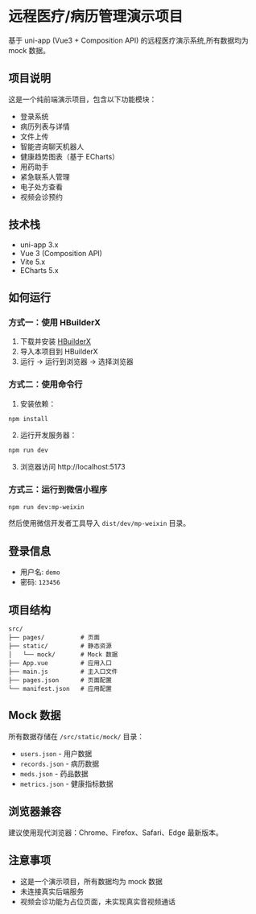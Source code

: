 # 远程医疗/病历管理演示项目

基于 uni-app (Vue3 + Composition API) 的远程医疗演示系统,所有数据均为 mock 数据。

## 项目说明

这是一个纯前端演示项目，包含以下功能模块：

- 登录系统
- 病历列表与详情
- 文件上传
- 智能咨询聊天机器人
- 健康趋势图表（基于 ECharts）
- 用药助手
- 紧急联系人管理
- 电子处方查看
- 视频会诊预约

## 技术栈

- uni-app 3.x
- Vue 3 (Composition API)
- Vite 5.x
- ECharts 5.x

## 如何运行

### 方式一：使用 HBuilderX

1. 下载并安装 [HBuilderX](https://www.dcloud.io/hbuilderx.html)
2. 导入本项目到 HBuilderX
3. 运行 -> 运行到浏览器 -> 选择浏览器

### 方式二：使用命令行

1. 安装依赖：
```bash
npm install
```

2. 运行开发服务器：
```bash
npm run dev
```

3. 浏览器访问 http://localhost:5173

### 方式三：运行到微信小程序

```bash
npm run dev:mp-weixin
```

然后使用微信开发者工具导入 `dist/dev/mp-weixin` 目录。

## 登录信息

- 用户名: `demo`
- 密码: `123456`

## 项目结构

```
src/
├── pages/          # 页面
├── static/         # 静态资源
│   └── mock/       # Mock 数据
├── App.vue         # 应用入口
├── main.js         # 主入口文件
├── pages.json      # 页面配置
└── manifest.json   # 应用配置
```

## Mock 数据

所有数据存储在 `/src/static/mock/` 目录：

- `users.json` - 用户数据
- `records.json` - 病历数据
- `meds.json` - 药品数据
- `metrics.json` - 健康指标数据

## 浏览器兼容

建议使用现代浏览器：Chrome、Firefox、Safari、Edge 最新版本。

## 注意事项

- 这是一个演示项目，所有数据均为 mock 数据
- 未连接真实后端服务
- 视频会诊功能为占位页面，未实现真实音视频通话
